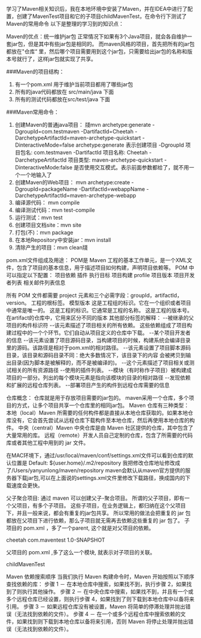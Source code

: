 学习了Maven相关知识后，我在本地环境中安装了Maven，并在IDEA中进行了配置，创建了MavenTest项目和它的子项目childMavenTest，在命令行下测试了Maven的常用命令
以下是整理的学习到的知识点：

Maven的优点：统一维护jar包
正常情况下如果有3个Java项目，就会各自维护一套jar包，但是其中有些jar包是相同的。
而maven风格的项目，首先把所有的jar包都放在"仓库“ 里，然后哪个项目需要用到这个jar包，只需要给出jar包的名称和版本号就行了，这样jar包就实现了共享。

###Maven的项目结构：
1. 有一个pom.xml 用于维护当前项目都用了哪些jar包
2. 所有的java代码都放在 src/main/java 下面
3. 所有的测试代码都放在src/test/java 下面

###Maven常用命令：
1. 创建Maven的普通java项目：
牋mvn archetype:generate -DgroupId=com.testmaven -DartifactId=Cheetah -DarchetypeArtifactId=maven-archetype-quickstart -DinteractiveMode=false
  archetype:generate 表示创建项目
  -DgroupId 项目包名: com.testmaven
  -DartifactId 项目名称: Cheetah
  -DarchetypeArtifactId 项目类型: maven-archetype-quickstart
  -DinteractiveMode:false 是否使用交互模式。表示前面参数都给了，就不用一个一个地输入了
2. 创建Maven的Web项目：
mvn archetype:create
-DgroupId=packageName
-DartifactId=webappName
-DarchetypeArtifactId=maven-archetype-webapp
3. 编译源代码： mvn compile
4. 编译测试代码：mvn test-compile
5. 运行测试：mvn test
6. 创建项目文档site：mvn site
7. 打包(不)：mvn package
8. 在本地Repository中安装jar：mvn install
9. 清除产生的项目：mvn clean牋

pom.xml文件组成及用途：
POM是 Maven 工程的基本工作单元，是一个XML文件，包含了项目的基本信息，用于描述项目如何构建，声明项目依赖等。
POM 中可以指定以下配置：
项目依赖
插件
执行目标
项目构建 profile
项目版本
项目开发者列表
相关邮件列表信息

所有 POM 文件都需要 project 元素和三个必需字段：groupId，artifactId，version。
<project>	工程的根标签。
<modelVersion>	模型版本
<groupId>	这是工程组的标识。它在一个组织或者项目中通常是唯一的。
<artifactId>	这是工程的标识。它通常是工程的名称。
<version>	这是工程的版本号。在artifact的仓库中，它用来区分不同的版本
其他部分标签的解释：
<parent> --被继承的父项目的构件标识符 
<dependencies> --该元素描述了项目相关的所有依赖。 这些依赖组成了项目构建过程中的一个个环节。它们自动从项目定义的仓库中下载。 
<developers> --某个项目开发者的信息
<build> --该元素设置了项目源码目录，当构建项目的时候，构建系统会编译目录里的源码。该路径是相对于pom.xml的相对路径。
<sourceDirectory /> --该元素设置了项目脚本源码目录，该目录和源码目录不同：绝大多数情况下，该目录下的内容 会被拷贝到输出目录(因为脚本是被解释的，而不是被编译的)。
<resources> --这个元素描述了项目相关或测试相关的所有资源路径
<pluginManagement> --使用的插件列表。
<modules> --模块（有时称作子项目）被构建成项目的一部分。列出的每个模块元素是指向该模块的目录的相对路径
<repositories> --发现依赖和扩展的远程仓库列表。
<distributionManagement> --部署项目产生的构件到远程仓库需要的信息

仓库概念：
仓库就是用于存放项目需要的jar包的。
maven采用一个仓库，多个项目的方式，让多个项目共享一个仓库里的相同jar包。
Maven 仓库有三种类型：
本地（local）Maven 所需要的任何构件都是直接从本地仓库获取的。如果本地仓库没有，它会首先尝试从远程仓库下载构件至本地仓库，然后再使用本地仓库的构件。
中央（central）Maven 中央仓库是由 Maven 社区提供的仓库，其中包含了大量常用的库。
远程（remote）开发人员自己定制的仓库，包含了所需要的代码库或者其他工程中用到的 jar 文件。

在MAC环境下，通过/usr/local/maven/conf/settings.xml文件可以看到仓库的默认位置是
Default: ${user.home}/.m2/repository 
我把修改仓库地址修改成了/Users/yanyunlong/maven/repository
maven会默认从maven官方提供的服务器下载jar包,可以在上面说的settings.xml文件里修改下载路径，换成国内的下载速度会更快。

父子聚合项目:
通过 maven 可以创建父子-聚合项目。 所谓的父子项目，即有一个父项目，有多个子项目。
这些子项目，在业务逻辑上，都归纳在这个父项目下，并且一般来说，都会有重复的jar包共享。
所以常用的做法会把重复的 jar 包都放在父项目下进行依赖，那么子项目就无需再去依赖这些重复的 jar 包了。
子项目的 pom.xml ，多了一个parent, 这个就是对父项目的依赖。

  <parent>
         <artifactId>cheetah</artifactId>
        <groupId>com.maventest</groupId>
        <version>1.0-SNAPSHOT</version>
    </parent>

父项目的 pom.xml ,多了这么一个模块, 就表示对子项目的关联。

   <modules>
    <module>childMavenTest</module>
  </modules>

Maven 依赖搜索顺序
当我们执行 Maven 构建命令时，Maven 开始按照以下顺序查找依赖的库：
步骤 1 － 在本地仓库中搜索，如果找不到，执行步骤 2，如果找到了则执行其他操作。
步骤 2 － 在中央仓库中搜索，如果找不到，并且有一个或多个远程仓库已经设置，则执行步骤 4，如果找到了则下载到本地仓库中以备将来引用。
步骤 3 － 如果远程仓库没有被设置，Maven 将简单的停滞处理并抛出错误（无法找到依赖的文件）。
步骤 4 － 在一个或多个远程仓库中搜索依赖的文件，如果找到则下载到本地仓库以备将来引用，否则 Maven 将停止处理并抛出错误（无法找到依赖的文件）。

